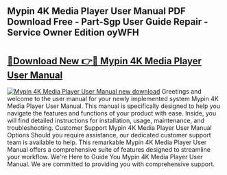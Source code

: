 ## Mypin 4K Media Player User Manual PDF Download Free - Part-Sgp User Guide Repair - Service Owner Edition oyWFH

# <h2><a href="http://cf25526.oget.top/?id=Mypin+4K+Media+Player+User+Manual">🔗Download New 👉🔴 Mypin 4K Media Player User Manual</a></h2>

[![Mypin 4K Media Player User Manual new download](https://i.imgur.com/5g1atiW.png)](http://cf25526.oget.top/?id=Mypin+4K+Media+Player+User+Manual)
Greetings and welcome to the user manual for your newly implemented system Mypin 4K Media Player User Manual. This manual is specifically designed to help you navigate the features and functions of your product with ease. Inside, you will find detailed instructions for installation, usage, maintenance, and troubleshooting. Customer Support Mypin 4K Media Player User Manual Options Should you require assistance, our dedicated customer support team is available to help. This remarkable Mypin 4K Media Player User Manual offers a comprehensive suite of features designed to streamline your workflow. We're Here to Guide You Mypin 4K Media Player User Manual. We are committed to providing you with comprehensive support.
